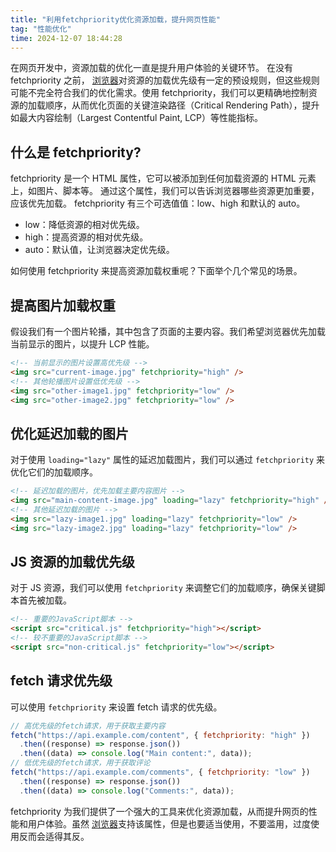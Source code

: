 ```yaml
---
title: "利用fetchpriority优化资源加载，提升网页性能"
tag: "性能优化"
time: 2024-12-07 18:44:28
---
```


在网页开发中，资源加载的优化一直是提升用户体验的关键环节。 在没有 fetchpriority 之前， [浏览器](https://www.kelen.cc/posts/html-fetch-priority#)对资源的加载优先级有一定的预设规则，但这些规则可能不完全符合我们的优化需求。使用 fetchpriority，我们可以更精确地控制资源的加载顺序，从而优化页面的关键渲染路径（Critical Rendering Path），提升如最大内容绘制（Largest Contentful Paint, LCP）等性能指标。

## 什么是 fetchpriority?

fetchpriority 是一个 HTML 属性，它可以被添加到任何加载资源的 HTML 元素上，如图片、脚本等。 通过这个属性，我们可以告诉浏览器哪些资源更加重要，应该优先加载。 fetchpriority 有三个可选值值：low、high 和默认的 auto。

- low：降低资源的相对优先级。
- high：提高资源的相对优先级。
- auto：默认值，让浏览器决定优先级。

如何使用 fetchpriority 来提高资源加载权重呢？下面举个几个常见的场景。

## 提高图片加载权重

假设我们有一个图片轮播，其中包含了页面的主要内容。我们希望浏览器优先加载当前显示的图片，以提升 LCP 性能。

```html
<!-- 当前显示的图片设置高优先级 -->
<img src="current-image.jpg" fetchpriority="high" />
<!-- 其他轮播图片设置低优先级 -->
<img src="other-image1.jpg" fetchpriority="low" />
<img src="other-image2.jpg" fetchpriority="low" />
```

## 优化延迟加载的图片

对于使用 `loading="lazy"` 属性的延迟加载图片，我们可以通过 `fetchpriority` 来优化它们的加载顺序。

```html
<!-- 延迟加载的图片，优先加载主要内容图片 -->
<img src="main-content-image.jpg" loading="lazy" fetchpriority="high" />
<!-- 其他延迟加载的图片 -->
<img src="lazy-image1.jpg" loading="lazy" fetchpriority="low" />
<img src="lazy-image2.jpg" loading="lazy" fetchpriority="low" />
```

## JS 资源的加载优先级

对于 JS 资源，我们可以使用 `fetchpriority` 来调整它们的加载顺序，确保关键脚本首先被加载。

```html
<!-- 重要的JavaScript脚本 -->
<script src="critical.js" fetchpriority="high"></script>
<!-- 较不重要的JavaScript脚本 -->
<script src="non-critical.js" fetchpriority="low"></script>
```

## fetch 请求优先级

可以使用 `fetchpriority` 来设置 fetch 请求的优先级。

```js
// 高优先级的fetch请求，用于获取主要内容
fetch("https://api.example.com/content", { fetchpriority: "high" })
  .then((response) => response.json())
  .then((data) => console.log("Main content:", data));
// 低优先级的fetch请求，用于获取评论
fetch("https://api.example.com/comments", { fetchpriority: "low" })
  .then((response) => response.json())
  .then((data) => console.log("Comments:", data));
```

fetchpriority 为我们提供了一个强大的工具来优化资源加载，从而提升网页的性能和用户体验。虽然 [浏览器](https://www.kelen.cc/posts/html-fetch-priority#)支持该属性，但是也要适当使用，不要滥用，过度使用反而会适得其反。